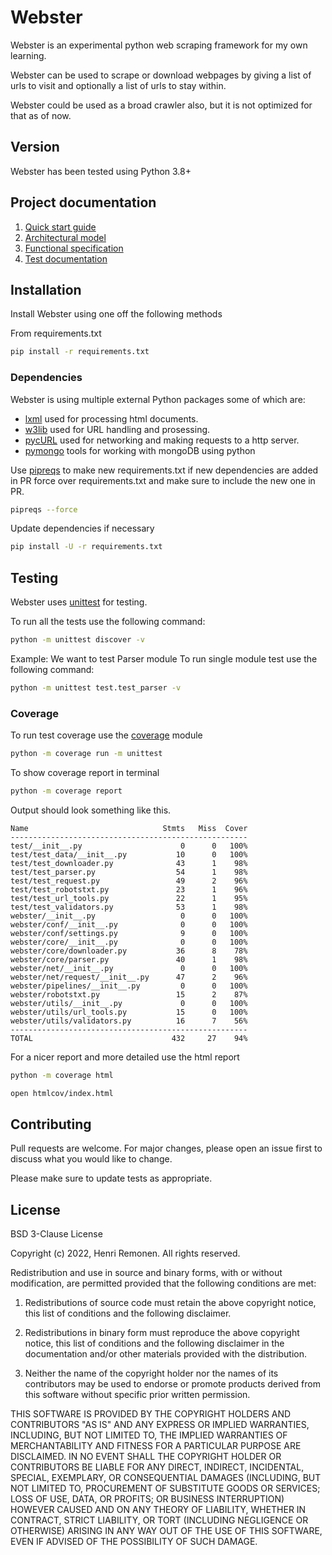 # Webster

Webster is an experimental python web scraping framework for my own learning.

Webster can be used to scrape or download webpages by giving a list of urls to visit and
optionally a list of urls to stay within.

Webster could be used as a broad crawler also, but it is not optimized for that as of now.

## Version
Webster has been tested using Python 3.8+

## Project documentation
1. [Quick start guide](docs/project_docs/quickstart.md)
2. [Architectural model](docs/project_docs/architecture.md)
3. [Functional specification](docs/project_docs/functional_spec.md)
4. [Test documentation](docs/project_docs/testing.md)


## Installation
Install Webster using one off the following methods

From requirements.txt
```bash
pip install -r requirements.txt
```

### Dependencies
Webster is using multiple external Python packages some of which are:
+ [lxml](https://lxml.de/index.html) used for processing html documents.
+ [w3lib](https://w3lib.readthedocs.io/en/latest/) used for URL handling and prosessing.
+ [pycURL](http://pycurl.io/) used for networking and making requests to a http server.
+ [pymongo](https://pymongo.readthedocs.io/en/stable/) tools for working with mongoDB using python

Use [pipreqs](https://pypi.org/project/pipreqs/) to make new requirements.txt
if new dependencies are added in PR force over requirements.txt
and make sure to include the new one in PR.

```bash
pipreqs --force
```

Update dependencies if necessary

```bash
pip install -U -r requirements.txt
```

## Testing
Webster uses [unittest](https://docs.python.org/3/library/unittest.html) for testing.

To run all the tests use the following command:

```bash
python -m unittest discover -v
```

Example: We want to test Parser module
To run single module test use the following command:

```bash
python -m unittest test.test_parser -v
```


### Coverage
To run test coverage use the [coverage](https://coverage.readthedocs.io/en/6.5.0/) module

```bash
python -m coverage run -m unittest
```

To show coverage report in terminal

```bash
python -m coverage report
```

Output should look something like this.

```console
Name                              Stmts   Miss  Cover
-----------------------------------------------------
test/__init__.py                      0      0   100%
test/test_data/__init__.py           10      0   100%
test/test_downloader.py              43      1    98%
test/test_parser.py                  54      1    98%
test/test_request.py                 49      2    96%
test/test_robotstxt.py               23      1    96%
test/test_url_tools.py               22      1    95%
test/test_validators.py              53      1    98%
webster/__init__.py                   0      0   100%
webster/conf/__init__.py              0      0   100%
webster/conf/settings.py              9      0   100%
webster/core/__init__.py              0      0   100%
webster/core/downloader.py           36      8    78%
webster/core/parser.py               40      1    98%
webster/net/__init__.py               0      0   100%
webster/net/request/__init__.py      47      2    96%
webster/pipelines/__init__.py         0      0   100%
webster/robotstxt.py                 15      2    87%
webster/utils/__init__.py             0      0   100%
webster/utils/url_tools.py           15      0   100%
webster/utils/validators.py          16      7    56%
-----------------------------------------------------
TOTAL                               432     27    94%
```

For a nicer report and more detailed use the html report

```bash
python -m coverage html

open htmlcov/index.html   
```


## Contributing
Pull requests are welcome. For major changes, please open an issue first to discuss what you would like to change.

Please make sure to update tests as appropriate.

## License
BSD 3-Clause License

Copyright (c) 2022, Henri Remonen.
All rights reserved.

Redistribution and use in source and binary forms, with or without modification, are permitted provided that the following conditions are met:

1. Redistributions of source code must retain the above copyright notice, this list of conditions and the following disclaimer.

2. Redistributions in binary form must reproduce the above copyright notice, this list of conditions and the following disclaimer in the documentation and/or other materials provided with the distribution.

3. Neither the name of the copyright holder nor the names of its contributors may be used to endorse or promote products derived from this software without specific prior written permission.

THIS SOFTWARE IS PROVIDED BY THE COPYRIGHT HOLDERS AND CONTRIBUTORS "AS IS" AND ANY EXPRESS OR IMPLIED WARRANTIES, INCLUDING, BUT NOT LIMITED TO, THE IMPLIED WARRANTIES OF MERCHANTABILITY AND FITNESS FOR A PARTICULAR PURPOSE ARE DISCLAIMED. IN NO EVENT SHALL THE COPYRIGHT HOLDER OR CONTRIBUTORS BE LIABLE FOR ANY DIRECT, INDIRECT, INCIDENTAL, SPECIAL, EXEMPLARY, OR CONSEQUENTIAL DAMAGES (INCLUDING, BUT NOT LIMITED TO, PROCUREMENT OF SUBSTITUTE GOODS OR SERVICES; LOSS OF USE, DATA, OR PROFITS; OR BUSINESS INTERRUPTION) HOWEVER CAUSED AND ON ANY THEORY OF LIABILITY, WHETHER IN CONTRACT, STRICT LIABILITY, OR TORT (INCLUDING NEGLIGENCE OR OTHERWISE) ARISING IN ANY WAY OUT OF THE USE OF THIS SOFTWARE, EVEN IF ADVISED OF THE POSSIBILITY OF SUCH DAMAGE.